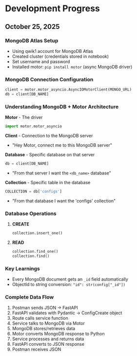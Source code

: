 # Development Progress

## October 25, 2025

### MongoDB Atlas Setup
- Using qwik1 account for MongoDB Atlas
- Created cluster (credentials stored in notebook)
- Set username and password
- Installed motor: `pip install motor` (async MongoDB driver)

### MongoDB Connection Configuration
```python
client = motor.motor_asyncio.AsyncIOMotorClient(MONGO_URL)
db = client[DB_NAME]
```

### Understanding MongoDB + Motor Architecture

**Motor** - The driver
```python
import motor.motor_asyncio
```

**Client** - Connection to the MongoDB server
- "Hey Motor, connect me to this MongoDB server"

**Database** - Specific database on that server
```python
db = client[DB_NAME]
```
- "From that server I want the `<db_name>` database"

**Collection** - Specific table in the database
```python
COLLECTION = db['configs']
```
- "From that database I want the 'configs' collection"

### Database Operations

1. **CREATE**
   ```python
   collection.insert_one()
   ```

2. **READ**
   ```python
   collection.find_one()
   collection.find()
   ```

### Key Learnings

- Every MongoDB document gets an `_id` field automatically
- ObjectId to string conversion: `"id": str(config["_id"])`

### Complete Data Flow
1. Postman sends JSON → FastAPI
2. FastAPI validates with Pydantic → ConfigCreate object  
3. Route calls service function
4. Service talks to MongoDB via Motor
5. MongoDB stores/retrieves data
6. Motor converts MongoDB response to Python
7. Service processes and returns data
8. FastAPI converts to JSON response
9. Postman receives JSON
